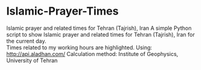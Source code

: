 # Islamic-Prayer-Times
Islamic prayer and related times for Tehran (Tajrish), Iran
A simple Python script to show Islamic prayer and related times for Tehran (Tajrish), Iran for the current day.  
Times related to my working hours are highlighted.
Using: http://api.aladhan.com/
Calculation method: Institute of Geophysics, University of Tehran
